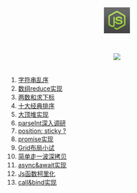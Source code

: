 # <p align='center'><img src='./JS.jpg' width='60' style='boder-radius: 50%;'/></p><p align='center'> <img src='https://img.shields.io/badge/facing-Smart-orange.svg'/> </p>

<ol>
  <li><a href='./js/shuffle.js'>字符串乱序</a></li>
  <li><a href='./js/reduce.js'>数组reduce实现</a></li>
  <li><a href='./js/twoSum.js'>两数和求下标</a></li>
  <li><a href='./js/sort.js'>十大经典排序</a></li>
  <li><a href='./js/maxHeap.js'>大顶堆实现</a></li>
  <li><a href='./js/parseInt.js'>parseInt深入调研</a></li>
  <li><a href='./html/position_sticky.html'>position: sticky ?</a></li>
  <li><a href='./js/promiseReal.js'>promise实现</a></li>
  <li><a href='./html/grid.html'>Grid布局小试</a></li>
  <li><a href='./js/deepClone.js'>简单走一波深拷贝</a></li>
  <li><a href='./js/async&await.js'>async&await实现</a></li>
  <li><a href='./js/curry.js'>Js函数柯里化</a></li>
  <li><a href='./js/call&bind.js'>call&bind实现</a></li>
<ol>
